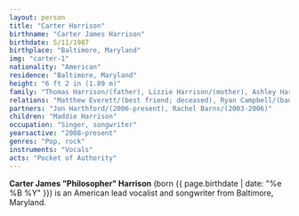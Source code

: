 ```yaml
---
layout: person
title: "Carter Harrison"
birthname: "Carter James Harrison"
birthdate: 5/11/1987
birthplace: "Baltimore, Maryland"
img: "carter-1"
nationality: "American"
residence: "Baltimore, Maryland"
height: "6 ft 2 in (1.89 m)"
family: "Thomas Harrison/(father), Lizzie Harrison/(mother), Ashley Harrison/(younger sister), Daniel Harrison/(younger brother), Olivia Harrison/(younger sister), Lilly Harrison/(younger sister)"
relations: "Matthew Everett/(best friend; deceased), Ryan Campbell/(bandmate), Daniel Matthews/(bandmate), Jack Campbell/(bandmate)"
partners: "Jon Harthford/(2006-present), Rachel Barns/(2003-2006)"
children: "Maddie Harrison"
occupation: "Singer, songwriter"
yearsactive: "2008-present"
genres: "Pop, rock"
instruments: "Vocals"
acts: "Pocket of Authority"
---
```

**Carter James "Philosopher" Harrison** (born {{ page.birthdate | date: "%e %B %Y" }}) is an American lead vocalist and songwriter from Baltimore, Maryland.
